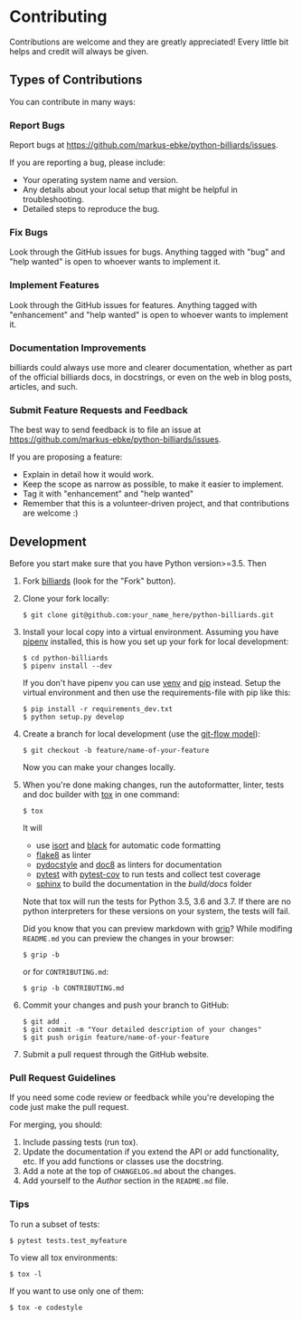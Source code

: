 # Contributing

Contributions are welcome and they are greatly appreciated!
Every little bit helps and credit will always be given.


## Types of Contributions

You can contribute in many ways:


### Report Bugs

Report bugs at https://github.com/markus-ebke/python-billiards/issues.

If you are reporting a bug, please include:

* Your operating system name and version.
* Any details about your local setup that might be helpful in troubleshooting.
* Detailed steps to reproduce the bug.


### Fix Bugs

Look through the GitHub issues for bugs. Anything tagged with "bug" and "help wanted" is open to whoever wants to implement it.


### Implement Features

Look through the GitHub issues for features. Anything tagged with "enhancement" and "help wanted" is open to whoever wants to implement it.


### Documentation Improvements

billiards could always use more and clearer documentation, whether as part of the official billiards docs, in docstrings, or even on the web in blog posts, articles, and such.


### Submit Feature Requests and Feedback

The best way to send feedback is to file an issue at https://github.com/markus-ebke/python-billiards/issues.

If you are proposing a feature:

* Explain in detail how it would work.
* Keep the scope as narrow as possible, to make it easier to implement.
* Tag it with "enhancement" and "help wanted"
* Remember that this is a volunteer-driven project, and that contributions are welcome :)


## Development

Before you start make sure that you have Python version>=3.5.
Then
1. Fork [billiards](https://github.com/markus-ebke/python-billiards) (look for the "Fork" button).
2. Clone your fork locally:
   ```shell
   $ git clone git@github.com:your_name_here/python-billiards.git
   ```
3. Install your local copy into a virtual environment.
   Assuming you have [pipenv](https://pypi.org/project/pipenv/) installed, this is how you set up your fork for local development:
   ```shell
   $ cd python-billiards
   $ pipenv install --dev
   ```
   If you don't have pipenv you can use [venv](https://docs.python.org/3/library/venv.html) and [pip](https://pypi.org/project/pip/) instead.
   Setup the virtual environment and then use the requirements-file with pip like this:
   ```shell
   $ pip install -r requirements_dev.txt
   $ python setup.py develop
   ```

4. Create a branch for local development (use the [git-flow model](https://nvie.com/posts/a-successful-git-branching-model/)):
   ```shell
   $ git checkout -b feature/name-of-your-feature
   ```
   Now you can make your changes locally.

5. When you're done making changes, run the autoformatter, linter, tests and doc builder with [tox](https://tox.readthedocs.io/en/latest/install.html) in one command:
   ```shell
   $ tox
   ```
   It will
     - use [isort](https://pypi.org/project/isort/) and [black](https://pypi.org/project/black/) for automatic code formatting
     - [flake8](https://pypi.org/project/flake8/) as linter
     - [pydocstyle](https://pypi.org/project/pydocstyle/) and [doc8](https://pypi.org/project/doc8/) as linters for documentation
     - [pytest](https://pypi.org/project/pytest/) with [pytest-cov](https://pypi.org/project/pytest-cov/) to run tests and collect test coverage
     - [sphinx](https://pypi.org/project/Sphinx/) to build the documentation in the _build/docs_ folder

   Note that tox will run the tests for Python 3.5, 3.6 and 3.7.
   If there are no python interpreters for these versions on your system, the tests will fail.

   Did you know that you can preview markdown with [grip](https://pypi.org/project/grip/)?
   While modifing `README.md` you can preview the changes in your browser:
   ```shell
   $ grip -b
   ```
   or for `CONTRIBUTING.md`:
   ```shell
   $ grip -b CONTRIBUTING.md
   ```

6. Commit your changes and push your branch to GitHub:
   ```shell
   $ git add .
   $ git commit -m "Your detailed description of your changes"
   $ git push origin feature/name-of-your-feature
   ```

7. Submit a pull request through the GitHub website.


### Pull Request Guidelines

If you need some code review or feedback while you're developing the code just make the pull request.

For merging, you should:
1. Include passing tests (run tox).
2. Update the documentation if you extend the API or add functionality, etc.
   If you add functions or classes use the docstring.
3. Add a note at the top of ``CHANGELOG.md`` about the changes.
4. Add yourself to the _Author_ section in the ``README.md`` file.


### Tips

To run a subset of tests:
```shell
$ pytest tests.test_myfeature
```

To view all tox environments:
```shell
$ tox -l
```

If you want to use only one of them:
```shell
$ tox -e codestyle
```
